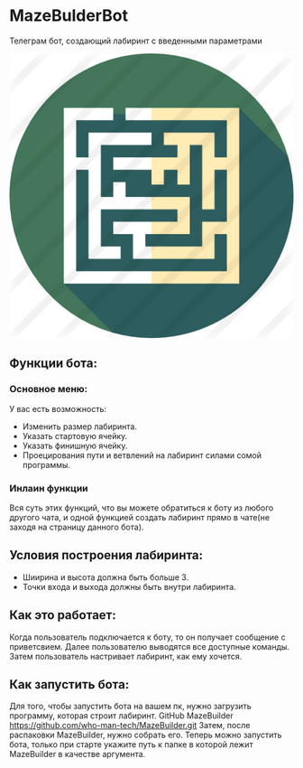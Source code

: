 # MazeBulderBot
Телеграм бот, создающий лабиринт с введенными параметрами

![GitHub Logo](/images/maze.png)


## Функции бота:
### Основное меню:
У вас есть возможность:
- Изменить размер лабиринта.
- Указать стартовую ячейку.
- Указать финишную ячейку.
- Проецирования пути и ветвлений на лабиринт силами сомой программы.

### Инлаин функции
Вся суть этих функций, что вы можете обратиться к боту из любого
другого чата, и одной функцией создать лабиринт прямо в чате(не заходя
на страницу данного бота).


## Условия построения лабиринта:
- Шиирина и высота должна быть больше 3.
- Точки входа и выхода должны быть внутри лабиринта.


## Как это работает:
Когда пользователь подключается к боту, то он получает сообщение с приветсвием.
Далее пользователю выводятся все доступные команды. Затем пользователь настривает
лабиринт, как ему хочется.


## Как запустить бота:
Для того, чтобы запустить бота на вашем пк,
нужно загрузить программу, которая строит лабиринт.
GitHub MazeBuilder https://github.com/who-man-tech/MazeBuilder.git
Затем, после распаковки MazeBuilder, нужно собрать его.
Теперь можно запустить бота, только при старте укажите путь к папке
в которой лежит MazeBuilder в качестве аргумента.